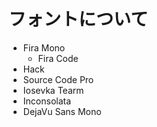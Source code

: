 # フォントについて

- Fira Mono
    - Fira Code
- Hack
- Source Code Pro
- Iosevka Tearm
- Inconsolata
- DejaVu Sans Mono
